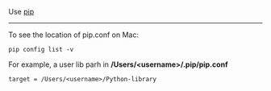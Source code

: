 Use <a href="https://pip.pypa.io/en/stable/">pip</a> 

<hr>

To see the location of pip.conf on Mac:

```
pip config list -v
```

For example, a user lib parh in **/Users/\<username\>/.pip/pip.conf**
  
```
target = /Users/<username>/Python-library
```
